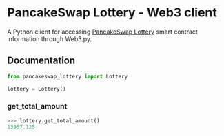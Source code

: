 # PancakeSwap Lottery - Web3 client

A Python client for accessing [PancakeSwap Lottery](https://pancakeswap.finance/lottery) smart contract information through Web3.py.

## Documentation

```python
from pancakeswap_lottery import Lottery

lottery = Lottery()
```

### get_total_amount
```python
>>> lottery.get_total_amount()
13957.125
```

